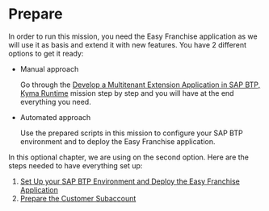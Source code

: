 # Prepare

In order to run this mission, you need the Easy Franchise application as we will use it as basis and extend it with new features.
You have 2 different options to get it ready:

* Manual approach

  Go through the [Develop a Multitenant Extension Application in SAP BTP, Kyma Runtime](https://discovery-center.cloud.sap/missiondetail/3683/3726/) mission step by step and you will have at the end everything you need.

* Automated approach

  Use the prepared scripts in this mission to configure your SAP BTP environment and to deploy the Easy Franchise application. 

In this optional chapter, we are using on the second option. Here are the steps needed to have everything set up:
1. [Set Up your SAP BTP Environment and Deploy the Easy Franchise Application](./btp-environment-and-app-deployment/README.md)
1. [Prepare the Customer Subaccount](./prepare-customer-subaccount/README.md)
